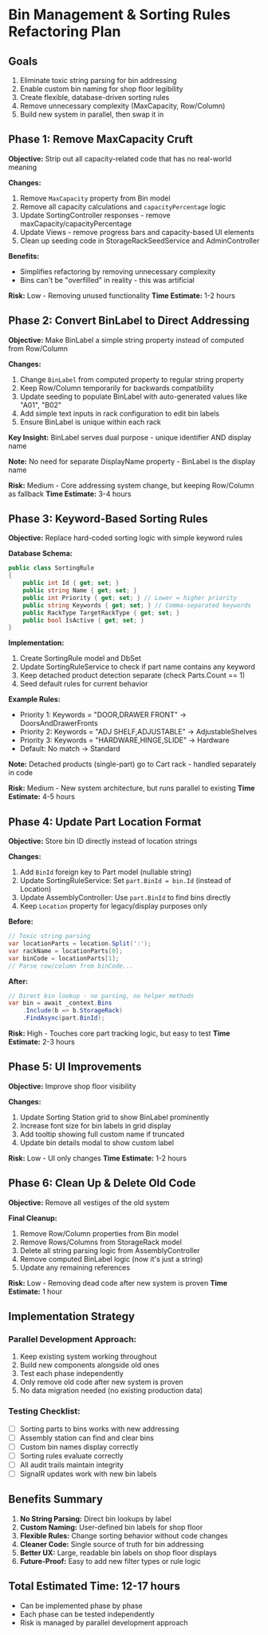 # Bin Management & Sorting Rules Refactoring Plan

## Goals
1. Eliminate toxic string parsing for bin addressing
2. Enable custom bin naming for shop floor legibility
3. Create flexible, database-driven sorting rules
4. Remove unnecessary complexity (MaxCapacity, Row/Column)
5. Build new system in parallel, then swap it in

## Phase 1: Remove MaxCapacity Cruft
**Objective:** Strip out all capacity-related code that has no real-world meaning

**Changes:**
1. Remove `MaxCapacity` property from Bin model
2. Remove all capacity calculations and `capacityPercentage` logic
3. Update SortingController responses - remove maxCapacity/capacityPercentage
4. Update Views - remove progress bars and capacity-based UI elements
5. Clean up seeding code in StorageRackSeedService and AdminController

**Benefits:**
- Simplifies refactoring by removing unnecessary complexity
- Bins can't be "overfilled" in reality - this was artificial

**Risk:** Low - Removing unused functionality
**Time Estimate:** 1-2 hours

## Phase 2: Convert BinLabel to Direct Addressing
**Objective:** Make BinLabel a simple string property instead of computed from Row/Column

**Changes:**
1. Change `BinLabel` from computed property to regular string property
2. Keep Row/Column temporarily for backwards compatibility
3. Update seeding to populate BinLabel with auto-generated values like "A01", "B02"
4. Add simple text inputs in rack configuration to edit bin labels
5. Ensure BinLabel is unique within each rack

**Key Insight:** BinLabel serves dual purpose - unique identifier AND display name

**Note:** No need for separate DisplayName property - BinLabel is the display name

**Risk:** Medium - Core addressing system change, but keeping Row/Column as fallback
**Time Estimate:** 3-4 hours

## Phase 3: Keyword-Based Sorting Rules
**Objective:** Replace hard-coded sorting logic with simple keyword rules

**Database Schema:**
```csharp
public class SortingRule
{
    public int Id { get; set; }
    public string Name { get; set; }
    public int Priority { get; set; } // Lower = higher priority
    public string Keywords { get; set; } // Comma-separated keywords
    public RackType TargetRackType { get; set; }
    public bool IsActive { get; set; }
}
```

**Implementation:**
1. Create SortingRule model and DbSet
2. Update SortingRuleService to check if part name contains any keyword
3. Keep detached product detection separate (check Parts.Count == 1)
4. Seed default rules for current behavior

**Example Rules:**
- Priority 1: Keywords = "DOOR,DRAWER FRONT" → DoorsAndDrawerFronts
- Priority 2: Keywords = "ADJ SHELF,ADJUSTABLE" → AdjustableShelves
- Priority 3: Keywords = "HARDWARE,HINGE,SLIDE" → Hardware
- Default: No match → Standard

**Note:** Detached products (single-part) go to Cart rack - handled separately in code

**Risk:** Medium - New system architecture, but runs parallel to existing
**Time Estimate:** 4-5 hours

## Phase 4: Update Part Location Format
**Objective:** Store bin ID directly instead of location strings

**Changes:**
1. Add `BinId` foreign key to Part model (nullable string)
2. Update SortingRuleService: Set `part.BinId = bin.Id` (instead of Location)
3. Update AssemblyController: Use `part.BinId` to find bins directly
4. Keep `Location` property for legacy/display purposes only

**Before:**
```csharp
// Toxic string parsing
var locationParts = location.Split(':');
var rackName = locationParts[0];
var binCode = locationParts[1];
// Parse row/column from binCode...
```

**After:**
```csharp
// Direct bin lookup - no parsing, no helper methods
var bin = await _context.Bins
    .Include(b => b.StorageRack)
    .FindAsync(part.BinId);
```

**Risk:** High - Touches core part tracking logic, but easy to test
**Time Estimate:** 2-3 hours

## Phase 5: UI Improvements
**Objective:** Improve shop floor visibility

**Changes:**
1. Update Sorting Station grid to show BinLabel prominently
2. Increase font size for bin labels in grid display
3. Add tooltip showing full custom name if truncated
4. Update bin details modal to show custom label

**Risk:** Low - UI only changes
**Time Estimate:** 1-2 hours

## Phase 6: Clean Up & Delete Old Code
**Objective:** Remove all vestiges of the old system

**Final Cleanup:**
1. Remove Row/Column properties from Bin model
2. Remove Rows/Columns from StorageRack model
3. Delete all string parsing logic from AssemblyController
4. Remove computed BinLabel logic (now it's just a string)
5. Update any remaining references

**Risk:** Low - Removing dead code after new system is proven
**Time Estimate:** 1 hour


## Implementation Strategy

### Parallel Development Approach:
1. Keep existing system working throughout
2. Build new components alongside old ones
3. Test each phase independently
4. Only remove old code after new system is proven
5. No data migration needed (no existing production data)

### Testing Checklist:
- [ ] Sorting parts to bins works with new addressing
- [ ] Assembly station can find and clear bins
- [ ] Custom bin names display correctly
- [ ] Sorting rules evaluate correctly
- [ ] All audit trails maintain integrity
- [ ] SignalR updates work with new bin labels

## Benefits Summary
1. **No String Parsing:** Direct bin lookups by label
2. **Custom Naming:** User-defined bin labels for shop floor
3. **Flexible Rules:** Change sorting behavior without code changes
4. **Cleaner Code:** Single source of truth for bin addressing
5. **Better UX:** Large, readable bin labels on shop floor displays
6. **Future-Proof:** Easy to add new filter types or rule logic

## Total Estimated Time: 12-17 hours
- Can be implemented phase by phase
- Each phase can be tested independently
- Risk is managed by parallel development approach